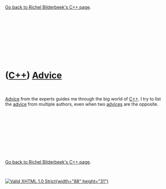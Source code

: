 

[Go back to Richel Bilderbeek's C++ page](Cpp.htm).

 

 

 

 

 

([C++](Cpp.htm)) [Advice](CppAdvice.htm)
========================================

 

[Advice](CppAdvice.htm) from the experts guides me through the big world
of [C++](Cpp.htm). I try to list the [advice](CppAdvice.htm) from
multiple authors, even when two [advices](CppAdvice.htm) are the
opposite.

 

 

 

 

 

[Go back to Richel Bilderbeek's C++ page](Cpp.htm).



 

[![Valid XHTML 1.0 Strict](valid-xhtml10.png){width="88"
height="31"}](http://validator.w3.org/check?uri=referer)
